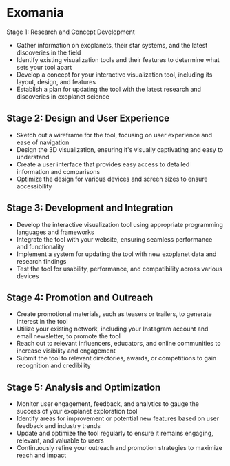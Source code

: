 # Exomania

Stage 1: Research and Concept Development

- Gather information on exoplanets, their star systems, and the latest discoveries in the field
- Identify existing visualization tools and their features to determine what sets your tool apart
- Develop a concept for your interactive visualization tool, including its layout, design, and features
- Establish a plan for updating the tool with the latest research and discoveries in exoplanet science

## Stage 2: Design and User Experience

- Sketch out a wireframe for the tool, focusing on user experience and ease of navigation
- Design the 3D visualization, ensuring it's visually captivating and easy to understand
- Create a user interface that provides easy access to detailed information and comparisons
- Optimize the design for various devices and screen sizes to ensure accessibility

## Stage 3: Development and Integration

- Develop the interactive visualization tool using appropriate programming languages and frameworks
- Integrate the tool with your website, ensuring seamless performance and functionality
- Implement a system for updating the tool with new exoplanet data and research findings
- Test the tool for usability, performance, and compatibility across various devices

## Stage 4: Promotion and Outreach

- Create promotional materials, such as teasers or trailers, to generate interest in the tool
- Utilize your existing network, including your Instagram account and email newsletter, to promote the tool
- Reach out to relevant influencers, educators, and online communities to increase visibility and engagement
- Submit the tool to relevant directories, awards, or competitions to gain recognition and credibility

## Stage 5: Analysis and Optimization

- Monitor user engagement, feedback, and analytics to gauge the success of your exoplanet exploration tool
- Identify areas for improvement or potential new features based on user feedback and industry trends
- Update and optimize the tool regularly to ensure it remains engaging, relevant, and valuable to users
- Continuously refine your outreach and promotion strategies to maximize reach and impact


